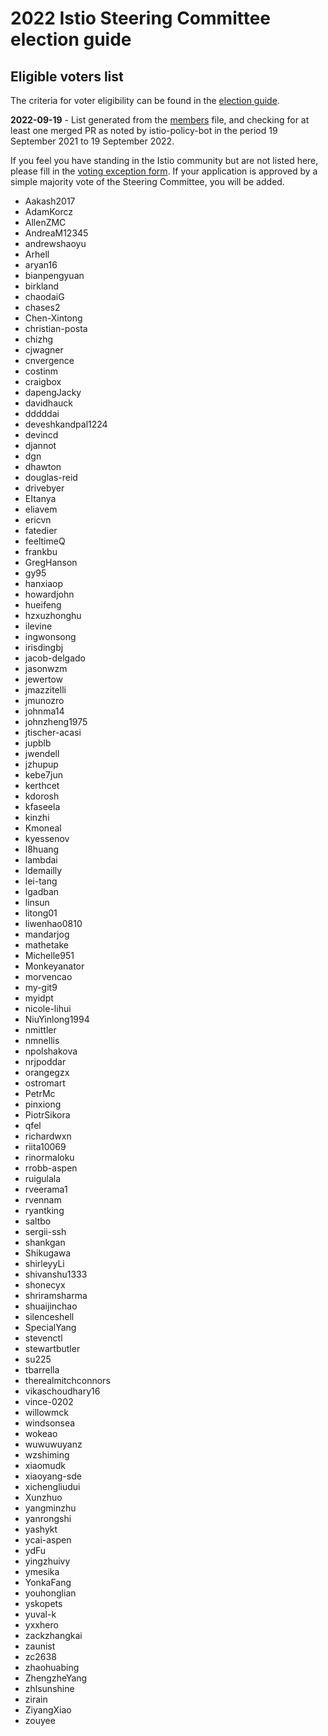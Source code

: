# 2022 Istio Steering Committee election guide

## Eligible voters list

The criteria for voter eligibility can be found in the [election guide](README.md).

**2022-09-19** - List generated from the [members](/org/members.yaml) file, and checking for at least one merged PR as noted by istio-policy-bot in the period 19 September 2021 to 19 September 2022.

If you feel you have standing in the Istio community but are not listed here, please fill in the [voting exception form](https://forms.gle/ucNfjUN6ruzJ3mL26). If your application is approved by a simple majority vote of the Steering Committee, you will be added.

- Aakash2017
- AdamKorcz
- AllenZMC
- AndreaM12345
- andrewshaoyu
- Arhell
- aryan16
- bianpengyuan
- birkland
- chaodaiG
- chases2
- Chen-Xintong
- christian-posta
- chizhg
- cjwagner
- cnvergence
- costinm
- craigbox
- dapengJacky
- davidhauck
- dddddai
- deveshkandpal1224
- devincd
- djannot
- dgn
- dhawton
- douglas-reid
- drivebyer
- EItanya
- eliavem
- ericvn
- fatedier
- feeltimeQ
- frankbu
- GregHanson
- gy95
- hanxiaop
- howardjohn
- hueifeng
- hzxuzhonghu
- ilevine
- ingwonsong
- irisdingbj
- jacob-delgado
- jasonwzm
- jewertow
- jmazzitelli
- jmunozro
- johnma14
- johnzheng1975
- jtischer-acasi
- jupblb
- jwendell
- jzhupup
- kebe7jun
- kerthcet
- kdorosh
- kfaseela
- kinzhi
- Kmoneal
- kyessenov
- l8huang
- lambdai
- ldemailly
- lei-tang
- lgadban
- linsun
- litong01
- liwenhao0810
- mandarjog
- mathetake
- Michelle951
- Monkeyanator
- morvencao
- my-git9
- myidpt
- nicole-lihui
- NiuYinlong1994
- nmittler
- nmnellis
- npolshakova
- nrjpoddar
- orangegzx
- ostromart
- PetrMc
- pinxiong
- PiotrSikora
- qfel
- richardwxn
- riita10069
- rinormaloku
- rrobb-aspen
- ruigulala
- rveerama1
- rvennam
- ryantking
- saltbo
- sergii-ssh
- shankgan
- Shikugawa
- shirleyyLi
- shivanshu1333
- shonecyx
- shriramsharma
- shuaijinchao
- silenceshell
- SpecialYang
- stevenctl
- stewartbutler
- su225
- tbarrella
- therealmitchconnors
- vikaschoudhary16
- vince-0202
- willowmck
- windsonsea
- wokeao
- wuwuwuyanz
- wzshiming
- xiaomudk
- xiaoyang-sde
- xichengliudui
- Xunzhuo
- yangminzhu
- yanrongshi
- yashykt
- ycai-aspen
- ydFu
- yingzhuivy
- ymesika
- YonkaFang
- youhonglian
- yskopets
- yuval-k
- yxxhero
- zackzhangkai
- zaunist
- zc2638
- zhaohuabing
- ZhengzheYang
- zhlsunshine
- zirain
- ZiyangXiao
- zouyee
